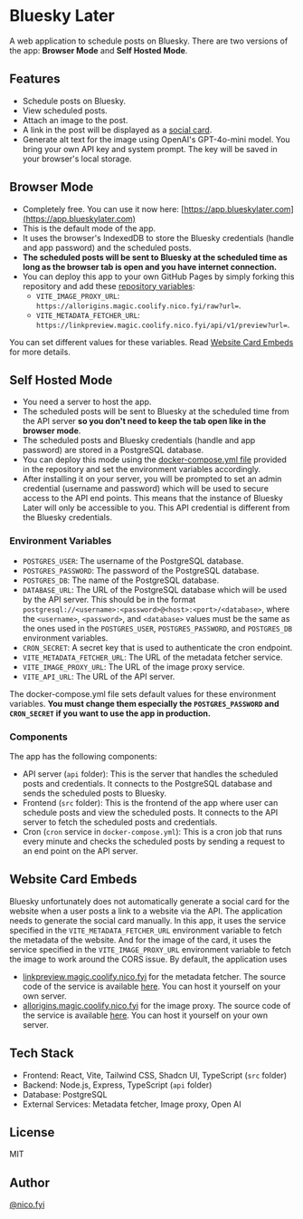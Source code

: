 # Bluesky Later

A web application to schedule posts on Bluesky. There are two versions of the app: **Browser Mode** and **Self Hosted Mode**.

## Features

- Schedule posts on Bluesky.
- View scheduled posts.
- Attach an image to the post.
- A link in the post will be displayed as a [social card](https://docs.bsky.app/docs/advanced-guides/posts#website-card-embeds).
- Generate alt text for the image using OpenAI's GPT-4o-mini model. You bring your own API key and system prompt. The key will be saved in your browser's local storage.

## Browser Mode

- Completely free. You can use it now here: [https://app.blueskylater.com](https://app.blueskylater.com)
- This is the default mode of the app.
- It uses the browser's IndexedDB to store the Bluesky credentials (handle and app password) and the scheduled posts.
- **The scheduled posts will be sent to Bluesky at the scheduled time as long as the browser tab is open and you have internet connection.**
- You can deploy this app to your own GitHub Pages by simply forking this repository and add these [repository variables](https://docs.github.com/en/actions/writing-workflows/choosing-what-your-workflow-does/store-information-in-variables):
  - `VITE_IMAGE_PROXY_URL`: `https://allorigins.magic.coolify.nico.fyi/raw?url=`.
  - `VITE_METADATA_FETCHER_URL`: `https://linkpreview.magic.coolify.nico.fyi/api/v1/preview?url=`.

You can set different values for these variables. Read [Website Card Embeds](#website-card-embeds) for more details.

## Self Hosted Mode

- You need a server to host the app.
- The scheduled posts will be sent to Bluesky at the scheduled time from the API server **so you don't need to keep the tab open like in the browser mode**.
- The scheduled posts and Bluesky credentials (handle and app password) are stored in a PostgreSQL database.
- You can deploy this mode using the [docker-compose.yml file](https://github.com/nicnocquee/bluesky-later/blob/main/docker-compose.yml) provided in the repository and set the environment variables accordingly.
- After installing it on your server, you will be prompted to set an admin credential (username and password) which will be used to secure access to the API end points. This means that the instance of Bluesky Later will only be accessible to you. This API credential is different from the Bluesky credentials.

### Environment Variables

- `POSTGRES_USER`: The username of the PostgreSQL database.
- `POSTGRES_PASSWORD`: The password of the PostgreSQL database.
- `POSTGRES_DB`: The name of the PostgreSQL database.
- `DATABASE_URL`: The URL of the PostgreSQL database which will be used by the API server. This should be in the format `postgresql://<username>:<password>@<host>:<port>/<database>`, where the `<username>`, `<password>`, and `<database>` values must be the same as the ones used in the `POSTGRES_USER`, `POSTGRES_PASSWORD`, and `POSTGRES_DB` environment variables.
- `CRON_SECRET`: A secret key that is used to authenticate the cron endpoint.
- `VITE_METADATA_FETCHER_URL`: The URL of the metadata fetcher service.
- `VITE_IMAGE_PROXY_URL`: The URL of the image proxy service.
- `VITE_API_URL`: The URL of the API server.

The docker-compose.yml file sets default values for these environment variables. **You must change them especially the `POSTGRES_PASSWORD` and `CRON_SECRET` if you want to use the app in production.**

### Components

The app has the following components:

- API server (`api` folder): This is the server that handles the scheduled posts and credentials. It connects to the PostgreSQL database and sends the scheduled posts to Bluesky.
- Frontend (`src` folder): This is the frontend of the app where user can schedule posts and view the scheduled posts. It connects to the API server to fetch the scheduled posts and credentials.
- Cron (`cron` service in `docker-compose.yml`): This is a cron job that runs every minute and checks the scheduled posts by sending a request to an end point on the API server.

## Website Card Embeds

Bluesky unfortunately does not automatically generate a social card for the website when a user posts a link to a website via the API. The application needs to generate the social card manually. In this app, it uses the service specified in the `VITE_METADATA_FETCHER_URL` environment variable to fetch the metadata of the website. And for the image of the card, it uses the service specified in the `VITE_IMAGE_PROXY_URL` environment variable to fetch the image to work around the CORS issue. By default, the application uses

- [linkpreview.magic.coolify.nico.fyi](https://linkpreview.magic.coolify.nico.fyi) for the metadata fetcher. The source code of the service is available [here](https://github.com/nicnocquee/link-preview-api). You can host it yourself on your own server.
- [allorigins.magic.coolify.nico.fyi](https://allorigins.magic.coolify.nico.fyi) for the image proxy. The source code of the service is available [here](https://github.com/nicnocquee/allOrigins). You can host it yourself on your own server.

## Tech Stack

- Frontend: React, Vite, Tailwind CSS, Shadcn UI, TypeScript (`src` folder)
- Backend: Node.js, Express, TypeScript (`api` folder)
- Database: PostgreSQL
- External Services: Metadata fetcher, Image proxy, Open AI

## License

MIT

## Author

[@nico.fyi](https://bsky.app/profile/nico.fyi)
